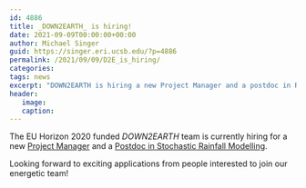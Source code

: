 ```yaml
---
id: 4886
title: _DOWN2EARTH_ is hiring!
date: 2021-09-09T00:00:00+00:00
author: Michael Singer
guid: https://singer.eri.ucsb.edu/?p=4886
permalink: /2021/09/09/D2E_is_hiring/
categories: 
tags: news
excerpt: "DOWN2EARTH is hiring a new Project Manager and a postdoc in Rainfall Modelling."
header:
   image: 
   caption: 
---
```


The EU Horizon 2020 funded _DOWN2EARTH_ team is currently hiring for a new [Project Manager](https://tinyurl.com/rtcufhve) and a [Postdoc in Stochastic Rainfall Modelling](https://tinyurl.com/mc882s26).

Looking forward to exciting applications from people interested to join our energetic team!